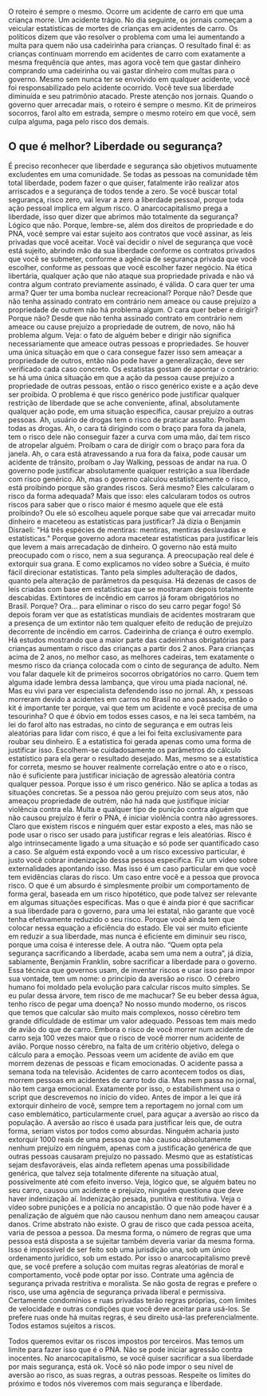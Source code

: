 ﻿O roteiro é sempre o mesmo. Ocorre um acidente de carro em que uma criança morre. Um acidente trágio. No dia seguinte, os jornais começam a veicular estatísticas de mortes de crianças em acidentes de carro. Os políticos dizem que vão resolver o problema com uma lei aumentando a multa para quem não usa cadeirinha para crianças.
O resultado final é: as crianças continuam morrendo em acidentes de carro com exatamente a mesma frequência que antes, mas agora você tem que gastar dinheiro comprando uma cadeirinha ou vai gastar dinheiro com multas para o governo. Mesmo sem nunca ter se envolvido em qualquer acidente, você foi responsabilizado pelo acidente ocorrido. Você teve sua liberdade diminuída e seu patrimônio atacado.
Preste atenção nos jornais. Quando o governo quer arrecadar mais, o roteiro é sempre o mesmo. Kit de primeiros socorros, farol alto em estrada, sempre o mesmo roteiro em que você, sem culpa alguma, paga pelo risco dos demais.

O que é melhor? Liberdade ou segurança?
---
É preciso reconhecer que liberdade e segurança são objetivos mutuamente excludentes em uma comunidade. Se todas as pessoas na comunidade têm total liberdade, podem fazer o que quiser, fatalmente irão realizar atos arriscados e a segurança de todos tende a zero. Se você buscar total segurança, risco zero, vai levar a zero a liberdade pessoal, porque toda ação pessoal implica em algum risco.
O anarcocapitalismo prega a liberdade, isso quer dizer que abrimos mão totalmente da segurança? 
Lógico que não. Porque, lembre-se, além dos direitos de propriedade e do PNA, você sempre vai estar sujeito aos contratos que você assinar, as leis privadas que você aceitar. Você vai decidir o nível de segurança que você está sujeito, abrindo mão da sua liberdade conforme os contratos privados que você se submeter, conforme a agência de segurança privada que você escolher, conforme as pessoas que você escolher fazer negócio.
Na ética libertária, qualquer ação que não ataque sua propriedade privada e não vá contra algum contrato previamente assinado, é válida.
O cara quer ter uma arma? Quer ter uma bomba nuclear recreacional? Porque não? Desde que não tenha assinado contrato em contrário nem ameace ou cause prejuízo a propriedade de outrem não há problema algum.
O cara quer beber e dirigir? Porque não? Desde que não tenha assinado contrato em contrário nem ameace ou cause prejuízo a propriedade de outrem, de novo, não há problema algum.
Veja: o fato de alguém beber e dirigir não significa necessariamente que ameace outras pessoas e propriedades. 
Se houver uma única situação em que o cara consegue fazer isso sem ameaçar a propriedade de outros, então não pode haver a generalização, deve ser verificado cada caso concreto.
Os estatistas gostam de apontar o contrário: se há uma única situação em que a ação da pessoa cause prejuízo a propriedade de outras pessoas, então o risco genérico existe e a ação deve ser proibida.
O problema é que risco genérico pode justificar qualquer restrição de liberdade que se ache conveniente, afinal, absolutamente qualquer ação pode, em uma situação específica, causar prejuízo a outras pessoas.
Ah, usuário de drogas tem o risco de praticar assalto. Proíbam todas as drogas. 
Ah, o cara tá dirigindo com o braço para fora da janela, tem o risco dele não conseguir fazer a curva com uma mão, daí tem risco de atropelar alguém. Proíbam o cara de dirigir com o braço para fora da janela.
Ah, o cara está atravessando a rua fora da faixa, pode causar um acidente de trânsito, proíbam o Jay Walking, pessoas de andar na rua.
O governo pode justificar absolutamente qualquer restrição a sua liberdade com risco genérico.
Ah, mas o governo calculou estatisticamente o risco, está proibindo porque são grandes riscos. 
Será mesmo? Eles calcularam o risco da forma adequada? Mais que isso: eles calcularam todos os outros riscos para saber que o risco maior é mesmo aquele que ele está proibindo? Ou ele só escolheu aquele porque sabe que vai arrecadar muito dinheiro e maceteou as estatísticas para justificar?
Já dizia o Benjamin Disraeli: "Há três espécies de mentiras: mentiras, mentiras deslavadas e estatísticas."
Porque governo adora macetear estatísticas para justificar leis que levem a mais arrecadação de dinheiro. O governo não está muito preocupado com o risco, nem a sua segurança. A preocupação real dele é extorquir sua grana.
E como explicamos no vídeo sobre a Suécia, é muito fácil direcionar estatísticas. Tanto pela simples adulteração de dados, quanto pela alteração de parâmetros da pesquisa.
Há dezenas de casos de leis criadas com base em estatísticas que se mostraram depois totalmente descabidas.
Extintores de incêndio em carros já foram obrigatórios no Brasil. Porque? Ora... para eliminar o risco do seu carro pegar fogo! Só depois foram ver que as estatísticas mundiais de acidentes mostraram que a presença de um extintor não tem qualquer efeito de redução de prejuízo decorrente de incêndio em carros.
Cadeirinha de criança é outro exemplo. Há estudos mostrando que a maior parte das cadeirinhas obrigatórias para crianças aumentam o risco das crianças a partir dos 2 anos. 
Para crianças acima de 2 anos, no melhor caso, as melhores cadeiras, tem exatamente o mesmo risco da criança colocada com o cinto de segurança de adulto.
Nem vou falar daquele kit de primeiros socorros obrigatórios no carro. Quem tem alguma idade lembra dessa lambança, que virou uma piada nacional, né. 
Mas eu vivi para ver especialista defendendo isso no jornal. Ah, x pessoas morreram devido a acidentes em carros no Brasil no ano passado, então o kit é importante ter porque, vai que tem um acidente e você precisa de uma tesourinha?
O que é óbvio em todos esses casos, e na lei seca também, na lei do farol alto nas estradas, no cinto de segurança e em outras leis aleatórias para lidar com risco, é que a lei foi feita exclusivamente para roubar seu dinheiro. 
E a estatística foi gerada apenas como uma forma de justificar isso. Escolhem-se cuidadosamente os parâmetros do cálculo estatístico para ela gerar o resultado desejado.
Mas, mesmo se a estatística for correta, mesmo se houver realmente correlação entre o ato e o risco, não é suficiente para justificar iniciação de agressão aleatória contra qualquer pessoa. Porque isso é um risco genérico. Não se aplica a todas as situações concretas.
Se a pessoa não gerou prejuízo com seus atos, não ameaçou propriedade de outrém, não há nada que justifique iniciar violência contra ela. Multa e qualquer tipo de punição contra alguém que não causou prejuízo é ferir o PNA, é iniciar violência contra não agressores.
Claro que existem riscos e ninguém quer estar exposto a eles, mas não se pode usar o risco ser usado para justificar regras e leis aleatórias.
Risco é algo intrinsecamente ligado a uma situação e só pode ser quantificado caso a caso. 
Se alguém está expondo você a um risco excessivo particular, é justo você cobrar indenização dessa pessoa específica. Fiz um vídeo sobre externalidades apontando isso.
Mas isso é um caso particular em que você tem evidências claras do risco. Um caso entre você e a pessoa que provoca risco.
O que é um absurdo é simplesmente proibir um comportamento de forma geral, baseada em um risco hipotético, que pode talvez ser relevante em algumas situações específicas.
Mas o que é ainda pior é que sacrificar a sua liberdade para o governo, para uma lei estatal, não garante que você tenha efetivamente reduzido o seu risco. Porque você ainda tem que colocar nessa equação a eficiência do estado. Ele vai ser muito eficiente em reduzir a sua liberdade, mas nunca é eficiente em diminuir seu risco, porque uma coisa é interesse dele. A outra não.
“Quem opta pela segurança sacrificando a liberdade, acaba sem uma nem a outra”, já dizia, sabiamente, Benjamin Franklin, sobre sacrificar a liberdade para o governo.
Essa técnica que governos usam, de inventar riscos e usar isso para impor sua vontade, tem um nome: o princípio da aversão ao risco.
O cérebro humano foi moldado pela evolução para calcular riscos muito simples. Se eu pular dessa árvore, tem risco de me machucar? Se eu beber dessa água, tenho risco de pegar uma doença?
No nosso mundo moderno, os riscos que temos que calcular são muito mais complexos, nosso cérebro tem grande dificuldade de estimar um valor adequado.
Pessoas tem mais medo de avião do que de carro. Embora o risco de você morrer num acidente de carro seja 100 vezes maior que o risco de você morrer num acidente de avião.
Porque nosso cérebro, na falta de um critério objetivo, delega o cálculo para a emoção.
Pessoas veem um acidente de avião em que morrem dezenas de pessoas e ficam emocionadas. O acidente passa a semana toda na televisão. 
Acidentes de carro acontecem todos os dias, morrem pessoas em acidentes de carro todo dia. Mas nem passa no jornal, não tem carga emocional.
Exatamente por isso, o estabilishment usa o script que descrevemos no início do vídeo. Antes de impor a lei que irá extorquir dinheiro de você, sempre tem a reportagem no jornal com um caso emblemático, particularmente cruel, para aguçar a aversão ao risco da população.
A aversão ao risco é usada para justificar leis que, de outra forma, seriam vistos por todos como absurdas. 
Ninguém acharia justo extorquir 1000 reais de uma pessoa que não causou absolutamente nenhum prejuízo em ninguém, apenas com a justificação genérica de que outras pessoas causaram prejuízo no passado.
Mesmo que as estatísticas sejam desfavoráveis, elas ainda refletem apenas uma possibilidade genérica, que talvez seja totalmente diferente na situação atual, possivelmente até com efeito inverso. 
Veja, lógico que, se alguém bateu no seu carro, causou um acidente e prejuízo, ninguém questiona que deve haver indenização aí. Indenização pesada, punitiva e restitutiva. Veja o vídeo sobre punições e a polícia no ancapistão. 
O que não pode haver é a penalização de alguém que não causou nenhum dano nem ameaçou causar danos. Crime abstrato não existe.
O grau de risco que cada pessoa aceita, varia de pessoa a pessoa. Da mesma forma, o número de regras que uma pessoa está disposta a se sujeitar também deveria variar da mesma forma.
Isso é impossível de ser feito sob uma jurisdição una, sob um único ordenamento jurídico, sob um estado.
Por isso o anarcocapitalismo prevê que, se você prefere a solução com muitas regras aleatórias de moral e comportamento, você pode optar por isso. Contrate uma agência de segurança privada restritiva e moralista. Se não gosta de regras e prefere o risco, use uma agência de segurança privada liberal e permissiva.
Certamente condomínios e ruas privadas terão regras próprias, com limites de velocidade e outras condições que você deve aceitar para usá-los. Se prefere ruas onde há muitas regras, é seu direito usá-las preferencialmente.
Todos estamos sujeitos a riscos. 


Todos queremos evitar os riscos impostos por terceiros. 
Mas temos um limite para fazer isso que é o PNA. Não se pode iniciar agressão contra inocentes. 
No anarcocapitalismo, se você quiser sacrificar a sua liberdade por mais segurança, está ok. Você só não pode impor o seu nível de aversão ao risco, as suas regras, a outras pessoas. Respeite os limites do próximo e todos nós viveremos com mais segurança e liberdade.

